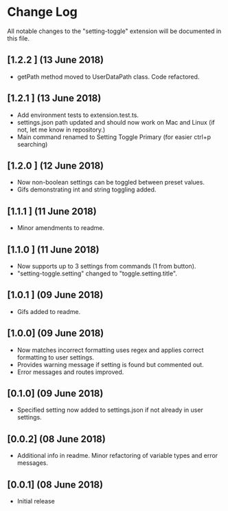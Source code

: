 # Change Log
All notable changes to the "setting-toggle" extension will be documented in this file.

## [1.2.2 ] (13 June 2018)
- getPath method moved to UserDataPath class. Code refactored.

## [1.2.1 ] (13 June 2018)
- Add environment tests to extension.test.ts.
- settings.json path updated and should now work on Mac and Linux (if not, let me know in repository.)
- Main command renamed to Setting Toggle Primary (for easier ctrl+p searching)

## [1.2.0 ] (12 June 2018)
- Now non-boolean settings can be toggled between preset values.
- Gifs demonstrating int and string toggling added.

## [1.1.1 ] (11 June 2018)
- Minor amendments to readme.

## [1.1.0 ] (11 June 2018)
- Now supports up to 3 settings from commands (1 from button).
- "setting-toggle.setting" changed to "toggle.setting.title".

## [1.0.1 ] (09 June 2018)
- Gifs added to readme.

## [1.0.0] (09 June 2018)
- Now matches incorrect formatting uses regex and applies correct formatting to user settings.
- Provides warning message if setting is found but commented out.
- Error messages and routes improved.

## [0.1.0] (09 June 2018)
- Specified setting now added to settings.json if not already in user settings.

## [0.0.2] (08 June 2018)
- Additional info in readme. Minor refactoring of variable types and error messages.

## [0.0.1]  (08 June 2018)
- Initial release
